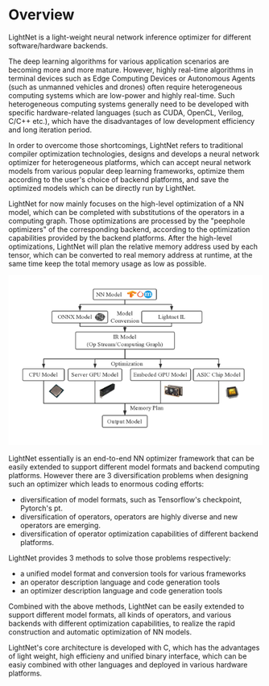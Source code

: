 # Overview

LightNet is a light-weight neural network inference optimizer for different
software/hardware backends.

The deep learning algorithms for various application scenarios are becoming more
and more mature. However, highly real-time algorithms in terminal devices such
as Edge Computing Devices or Autonomous Agents (such as unmanned vehicles and
drones) often require heterogeneous computing systems which are low-power and
highly real-time. Such heterogeneous computing systems generally need to be
developed with specific hardware-related languages ​​(such as CUDA, OpenCL, 
Verilog, C/C++ etc.), which have the disadvantages of low development efficiency
and long iteration period.

In order to overcome those shortcomings, LightNet refers to traditional compiler
optimization technologies, designs and develops a neural network optimizer for
heterogeneous platforms, which can accept neural network models from various 
popular deep learning frameworks, optimize them according to the user's choice 
of backend platforms, and save the optimized models which can be directly run 
by LightNet.

LightNet for now mainly focuses on the high-level optimization of a NN model, 
which can be completed with substitutions of the operators in a computing 
graph. Those optimizations are processed by the "peephole optimizers" of the
corresponding backend, according to the optimization capabilities provided
by the backend platforms. After the high-level optimizations, LightNet will
plan the relative memory address used by each tensor, which can be converted to
real memory address at runtime, at the same time keep the total memory usage as
low as possible.

![Overview of LightNet](../img/overview.png)

LightNet essentially is an end-to-end NN optimizer framework that can be easily
extended to support different model formats and backend computing platforms.
However there are 3 diversification problems when designing such an optimizer
which leads to enormous coding efforts: 

  * diversification of model formats, such as Tensorflow's checkpoint, 
    Pytorch's pt.
  * diversification of operators, operators are highly diverse and new operators
    are emerging.
  * diversification of operator optimization capabilities of different backend 
    platforms.

LightNet provides 3 methods to solve those problems respectively:

  * a unified model format and conversion tools for various frameworks
  * an operator description language and code generation tools
  * an optimizer description language and code generation tools

Combined with the above methods, LightNet can be easily extended to support 
different model formats, all kinds of operators, and various backends with different
optimization capabilities, to realize the rapid construction and automatic
optimization of NN models.

LightNet's core architecture is developed with C, which has the advantages of 
light weight, high efficieny and unified binary interface, which can be easiy 
combined with other languages and deployed in various hardware platforms.
